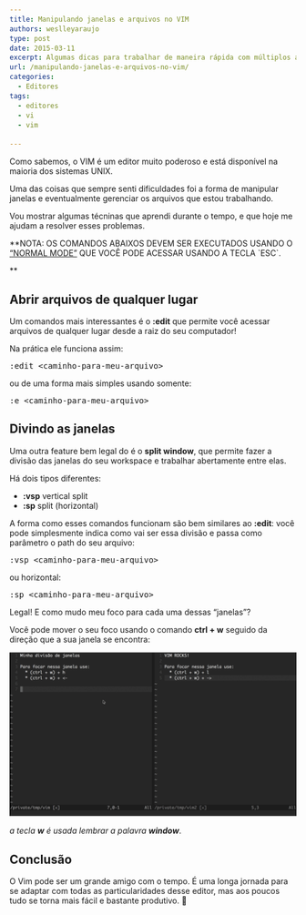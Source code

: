 ```yaml
---
title: Manipulando janelas e arquivos no VIM
authors: weslleyaraujo
type: post
date: 2015-03-11
excerpt: Algumas dicas para trabalhar de maneira rápida com múltiplos arquivos no VIM.
url: /manipulando-janelas-e-arquivos-no-vim/
categories:
  - Editores
tags:
  - editores
  - vi
  - vim

---
```

Como sabemos, o VIM é um editor muito poderoso e está disponível na maioria dos sistemas UNIX.

Uma das coisas que sempre senti dificuldades foi a forma de manipular janelas e eventualmente gerenciar os arquivos que estou trabalhando.
  
Vou mostrar algumas técninas que aprendi durante o tempo, e que hoje me ajudam a resolver esses problemas.

**NOTA: OS COMANDOS ABAIXOS DEVEM SER EXECUTADOS USANDO O <a href="http://en.wikibooks.org/wiki/Learning_the_vi_Editor/Vim/Modes" target="_blank">&#8220;NORMAL MODE&#8221;</a> QUE VOCÊ PODE ACESSAR USANDO A TECLA \`ESC\`.
  
** 

## Abrir arquivos de qualquer lugar

Um comandos mais interessantes é o **:edit** que permite você acessar arquivos de qualquer lugar desde a raiz do seu computador!

Na prática ele funciona assim:

<pre class="lang-bash">:edit &lt;caminho-para-meu-arquivo&gt;</pre>

ou de uma forma mais simples usando somente:

<pre class="lang-bash">:e &lt;caminho-para-meu-arquivo&gt;</pre>

## Divindo as janelas

Uma outra feature bem legal do é o **split window**, que permite fazer a divisão das janelas do seu workspace e trabalhar abertamente entre elas.

Há dois tipos diferentes:

  * **:vsp** vertical split
  * **:sp** split (horizontal)

A forma como esses comandos funcionam são bem similares ao **:edit**: você pode simplesmente indica como vai ser essa divisão e passa como parâmetro o path do seu arquivo:

<pre class="lang-bash">:vsp &lt;caminho-para-meu-arquivo&gt;
</pre>

ou horizontal:

<pre class="lang-bash">:sp &lt;caminho-para-meu-arquivo&gt;</pre>

Legal! E como mudo meu foco para cada uma dessas &#8220;janelas&#8221;?

Você pode mover o seu foco usando o comando **ctrl + w** seguido da direção que a sua janela se encontra:

<img class="aligncenter size-full wp-image-47538" src="https://raw.githubusercontent.com/diegoeis/tableless-static-images/master/2015/03/present-vim.gif" alt="present-vim" width="710" />

_a tecla **w** é usada lembrar a palavra **window**_.

## Conclusão

O Vim pode ser um grande amigo com o tempo. É uma longa jornada para se adaptar com todas as particularidades desse editor, mas aos poucos tudo se torna mais fácil e bastante produtivo. 🙂